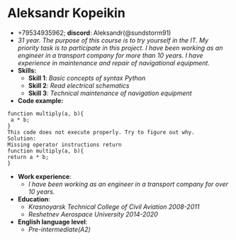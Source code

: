 # **Aleksandr Kopeikin**
* +79534935962; **discord**: Aleksandr(@sundstorm91)
* *31 year. The purpose of this course is to try yourself in the IT. My priority task is to participate in this project. I have been working as an engineer in a transport company for more than 10 years. I have experience in maintenance and repair of navigational equipment.*
* **Skills:**
  * **Skill 1**: *Basic concepts of syntax Python* 
  * **Skill 2**: *Read electrical schematics*
  * **Skill 3**: *Technical maintenance of navigation equipment*
* **Code example:**
```
function multiply(a, b){
 a * b;
}
This code does not execute properly. Try to figure out why.
Solution:
Missing operator instructions return
function multiply(a, b){ 
return a * b;
}
```
* **Work experience**: 
  * *I have been working as an engineer in a transport company for over 10 years.*
* **Education**:
  * *Krasnoyarsk Technical College of Civil Aviation 2008-2011*
  * *Reshetnev Aerospace University 2014-2020*
* **English language level**: 
  * *Pre-intermediate(A2)*

